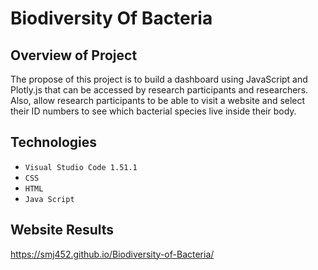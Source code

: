 # Biodiversity Of Bacteria

## Overview of Project

The propose of this project is to build a dashboard using JavaScript and Plotly.js that can be accessed by research participants and researchers. Also, allow research participants to be able to visit a website and select their ID numbers to see which bacterial species live inside their body.

## Technologies

- ```Visual Studio Code 1.51.1```
- ```CSS```
- ```HTML```
- ```Java Script```

## Website Results

https://smj452.github.io/Biodiversity-of-Bacteria/
 

